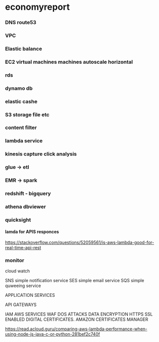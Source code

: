 # economyreport
### DNS route53
### VPC
### Elastic balance
### EC2 virtual machines machines autoscale horizontal
### rds
### dynamo db
### elastic cashe
### S3 storage file etc
### content filter
### lambda service
### kinesis capture click analysis
### glue -> etl 
### EMR -> spark 
### redshift - bigquery 
### athena dbviewer
### quicksight


#### lamda for APIS responces
https://stackoverflow.com/questions/52059561/is-aws-lambda-good-for-real-time-api-rest

### monitor 

cloud watch 

SNS simple notification service
SES simple email service 
SQS simple quweeing service


APPLICATION SERVICES

API GATEWAYS

IAM AWS SERVICES WAF DOS ATTACKS 
DATA ENCRYPTION 
HTTPS SSL ENABLED DIGITAL CERTIFICATES. AMAZON CERTIFICATES MANAGER 





https://read.acloud.guru/comparing-aws-lambda-performance-when-using-node-js-java-c-or-python-281bef2c740f
